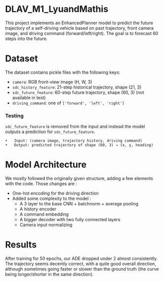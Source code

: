 # DLAV_M1_LyuandMathis
This project implements an EnhancedPlanner model to predict the future trajectory of a self-driving vehicle based on past trajectory, front camera image, and driving command (forward/left/right). The goal is to forecast 60 steps into the future.

# Dataset

The dataset contains pickle files with the following keys:
- `camera`: RGB front-view image (H, W, 3)
- `sdc_history_feature`: 21-step historical trajectory, shape (21, 3)
- `sdc_future_feature`: 60-step future trajectory, shape (60, 3) (not available in test)
- `driving_command`: one of `['forward', 'left', 'right']`

### Testing
`sdc_future_feature` is removed from the input and instead the model outputs a prediction for `sdc_future_feature`.


 	•	Input: (camera image, trajectory history, driving command)
	•	Output: predicted trajectory of shape (60, 3) → (x, y, heading)


# Model Architecture

We mostly followed the originally given structure, adding a few elements with the code. Those changes are : 
- One-hot encoding for the driving direction
- Added some complexity to the model :
  - A 3 layer to the base CNN + batchnorm + average pooling
  - A history encoder
  - A command embedding
  - A bigger decoder with two fully connected layers
  - Camera input normalizing
 

# Results
After training for 50 epochs, our ADE dropped under 2 almost consistently. The trajectory seems decently correct, with a quite good overall direction, although sometimes going faster or slower than the ground truth (the curve being longer/shorter in the same direction).
